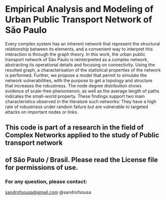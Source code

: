 # Empirical Analysis and Modeling of Urban Public Transport Network of São Paulo

Every complex system has an inherent network that represent the structural relationship between its elements,
and a convenient way to interpret this interaction is through the graph theory.
In this work, the urban public transport network of São Paulo is reinterpreted as a complex network,
abstracting its operational details and focusing on connectivity.
Using the resulted graph, a characterisation of the statistical properties of the network is performed.
Further, we propose a model that permit to simulate the network vulnerabilities, with the purpose to get a
topology and structure that increases the robustness. The node degree distribution shows evidence of scale-free
phenomenon, as well as the average length of paths indicates the small-world property.
These findings support two main characteristics observed in the literature such networks: They have a high rate
of robustness under random failure but are vulnerable to targeted attacks on important nodes or links.

## This code is part of a research in the field of Complex Networks applied to the study of Public transport network
## of São Paulo / Brasil. Please read the License file for permissions of use.

### For any question, please contact:

sandrofsousa@gmail.com
@sandrofsousa
